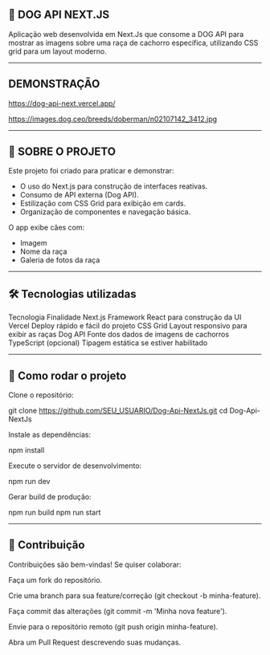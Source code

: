 ## 🐶 DOG API NEXT.JS

Aplicação web desenvolvida em Next.Js que consome a DOG API para mostrar as imagens sobre uma raça de cachorro específica, utilizando CSS grid para um layout moderno.
____________________________________________________________________________________________________________________________________________________________________________________________________________________________________________________________________________________________________________________________________________________

## DEMONSTRAÇÃO 
https://dog-api-next.vercel.app/

https://images.dog.ceo/breeds/doberman/n02107142_3412.jpg

____________________________________________________________________________________________________________________________________________________________________________________________________________________________________________________________________________________________________________________________________________________

## 📖 SOBRE O PROJETO
Este projeto foi criado para praticar e demonstrar:

- O uso do Next.js para construção de interfaces reativas.
- Consumo de API externa (Dog API).
- Estilização com CSS Grid para exibição em cards.
- Organização de componentes e navegação básica.

O app exibe cães com:
- Imagem
- Nome da raça
- Galeria de fotos da raça
____________________________________________________________________________________________________________________________________________________________________________________________________________________________________________________________________________________________________________________________________________________

  ## 🛠 Tecnologias utilizadas
Tecnologia	Finalidade
Next.js	Framework React para construção da UI
Vercel	Deploy rápido e fácil do projeto
CSS Grid	Layout responsivo para exibir as raças
Dog API	Fonte dos dados de imagens de cachorros
TypeScript (opcional)	Tipagem estática se estiver habilitado


____________________________________________________________________________________________________________________________________________________________________________________________________________________________________________________________________________________________________________________________________________________

## 🚀 Como rodar o projeto

Clone o repositório:

git clone https://github.com/SEU_USUARIO/Dog-Api-NextJs.git
cd Dog-Api-NextJs


Instale as dependências:

npm install


Execute o servidor de desenvolvimento:

npm run dev


Gerar build de produção:

npm run build
npm run start

____________________________________________________________________________________________________________________________________________________________________________________________________________________________________________________________________________________________________________________________________________________


## 🤝 Contribuição

Contribuições são bem-vindas! Se quiser colaborar:

Faça um fork do repositório.

Crie uma branch para sua feature/correção (git checkout -b minha-feature).

Faça commit das alterações (git commit -m 'Minha nova feature').

Envie para o repositório remoto (git push origin minha-feature).

Abra um Pull Request descrevendo suas mudanças.
